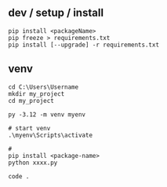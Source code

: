 ## dev / setup / install
```
pip install <packageName>
pip freeze > requirements.txt
pip install [--upgrade] -r requirements.txt
```

## venv
```
cd C:\Users\Username
mkdir my_project
cd my_project

py -3.12 -m venv myenv

# start venv
.\myenv\Scripts\activate

# 
pip install <package-name>
python xxxx.py

code .
```
